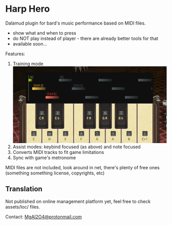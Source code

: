 # Harp Hero

Dalamud plugin for bard's music performance based on MIDI files.
* show what and when to press
* do NOT play instead of player - there are already better tools for that
* available soon...

Features:
1. Training mode
![](/assets/bindings.gif)  
2. Assist modes: keybind focused (as above) and note focused
3. Converts MIDI tracks to fit game limitations
4. Sync with game's metronome

MIDI files are not included, look around in net, there's plenty of free ones (something something license, copyrights, etc)

## Translation

Not published on online management platform yet, feel free to check assets/loc/ files.

Contact: MgAl2O4@protonmail.com
